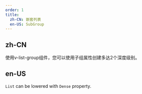 ```yaml
---
order: 1
title:
  zh-CN: 嵌套列表
  en-US: SubGroup
---
```


## zh-CN

使用v-list-group组件，您可以使用子组属性创建多达2个深度级别。

## en-US

`List` can be lowered with `Dense` property.

